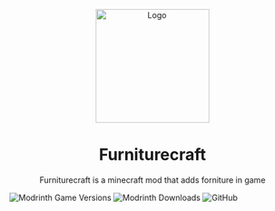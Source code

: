 <p align="center"><img src="" alt="Logo" width="200"></p>
<h1 align="center">Furniturecraft</h1>
<p align="center">Furniturecraft is a minecraft mod that adds forniture in game</p>
<p>
<img alt="Modrinth Game Versions" src="https://img.shields.io/modrinth/game-versions/furniturecraft?label=Version&logo=Modrinth">
<img alt="Modrinth Downloads" src="https://img.shields.io/modrinth/dt/Furniturecraft?label=Downloads&logo=Modrinth">
<img alt="GitHub" src="https://img.shields.io/github/license/user-12892/furniturecraft?label=License&logo=GitHub">
</p>
